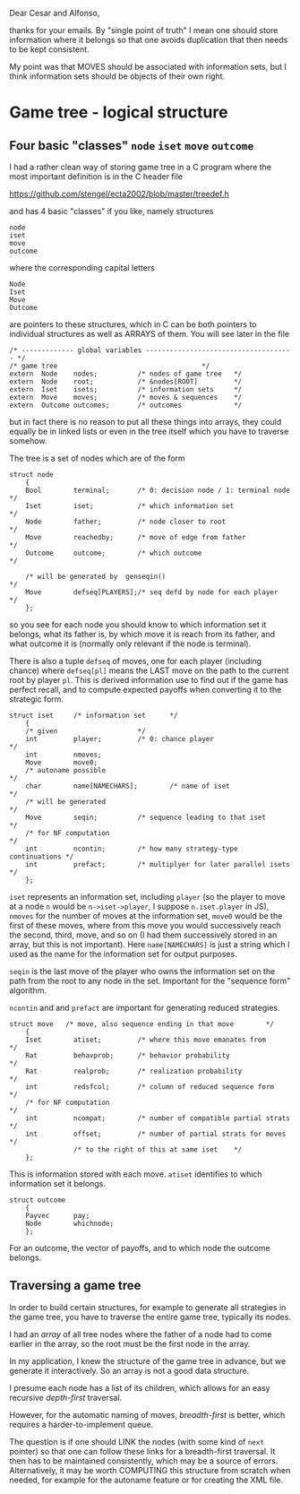 Dear Cesar and Alfonso,

thanks for your emails. By "single point of truth" I mean
one should store information where it belongs so that one
avoids duplication that then needs to be kept consistent.

My point was that MOVES should be associated with
information sets, but I think information sets should be
objects of their own right.

# Game tree - logical structure

## Four basic "classes" `node`  `iset` `move` `outcome`

I had a rather clean way of storing game tree in a C program
where the most important definition is in the C header file

https://github.com/stengel/ecta2002/blob/master/treedef.h

and has 4 basic "classes" if you like, namely structures

    node  
    iset
    move
    outcome

where the corresponding capital letters

    Node
    Iset
    Move
    Outcome 

are pointers to these structures, which in C can be both
pointers to individual structures as well as ARRAYS of them.
You will see later in the file 

    /* ------------- global variables ------------------------------------- */
    /* game tree                                    */
    extern  Node    nodes;          /* nodes of game tree   */
    extern  Node    root;           /* &nodes[ROOT]         */
    extern  Iset    isets;          /* information sets     */
    extern  Move    moves;          /* moves & sequences    */
    extern  Outcome outcomes;       /* outcomes             */

but in fact there is no reason to put all these things into
arrays, they could equally be in linked lists or even in the
tree itself which you have to traverse somehow.

The tree is a set of nodes which are of the form

    struct node
        {
        Bool        terminal;       /* 0: decision node / 1: terminal node  */
        Iset        iset;           /* which information set                */
        Node        father;         /* node closer to root                  */
        Move        reachedby;      /* move of edge from father             */
        Outcome     outcome;        /* which outcome                        */

        /* will be generated by  genseqin()                                 */
        Move        defseq[PLAYERS];/* seq defd by node for each player     */
        };

so you see for each node you should know to which
information set it belongs, what its father is, by which
move it is reach from its father, and what outcome it is
(normally only relevant if the node is terminal).

There is also a tuple `defseq` of moves, one for each player
(including chance) where `defseq[pl]` means the LAST
move on the path to the current root by player `pl`.
This is derived information use to find out if the game has
perfect recall, and to compute expected payoffs when
converting it to the strategic form.

    struct iset     /* information set      */
        {
        /* given                    */
        int         player;         /* 0: chance player                     */
        int         nmoves;
        Move        move0;
        /* autoname possible                                                */
        char        name[NAMECHARS];        /* name of iset                 */
        /* will be generated                                                */
        Move        seqin;          /* sequence leading to that iset        */
        /* for NF computation                                               */
        int         ncontin;        /* how many strategy-type continuations */
        int         prefact;        /* multiplyer for later parallel isets  */
        };

`iset` represents an information set, including `player`
(so the player to move at a node `n` would be
`n->iset->player`, I suppose `n.iset.player` in JS),
`nmoves` for the number of moves at the information set,
`move0` would be the first of these moves, where from this
move you would successively reach the second, third, move,
and so on (I had them successively stored in an array, but
this is not important).
Here `name[NAMECHARS]` is just a string which I used as the
name for the information set for output purposes.

`seqin` is the last move of the player who owns the
information set on the path from the root to any node in the
set. Important for the "sequence form" algorithm. 

`ncontin` and and `prefact` are important for generating
reduced strategies.

    struct move   /* move, also sequence ending in that move        */
        {
        Iset        atiset;         /* where this move emanates from        */
        Rat         behavprob;      /* behavior probability                 */
        Rat         realprob;       /* realization probability              */
        int         redsfcol;       /* column of reduced sequence form      */
        /* for NF computation                                               */
        int         ncompat;        /* number of compatible partial strats  */
        int         offset;         /* number of partial strats for moves   */
                    /* to the right of this at same iset    */
        };

This is information stored with each move. `atiset`
identifies to which information set it belongs.

    struct outcome
        {
        Payvec      pay;
        Node        whichnode;
        };

For an outcome, the vector of payoffs, and to which node the
outcome belongs.

## Traversing a game tree

In order to build certain structures, for example to
generate all strategies in the game tree, you have to
traverse the entire game tree, typically its nodes.

I had an *array* of all tree nodes where the father of a
node had to come earlier in the array, so the root must be
the first node in the array.

In my application, I knew the structure of the game tree in
advance, but we generate it interactively.
So an array is not a good data structure.

I presume each node has a list of its children, which allows
for an easy recursive _depth-first_ traversal.

However, for the automatic naming of moves, _breadth-first_
is better, which requires a harder-to-implement queue.

The question is if one should LINK the nodes (with some kind
of `next` pointer) so that one can follow these links for a
breadth-first traversal. It then has to be maintained
consistently, which may be a source of errors.  
Alternatively, it may be worth COMPUTING this structure from
scratch when needed, for example for the autoname feature or
for creating the XML file.
